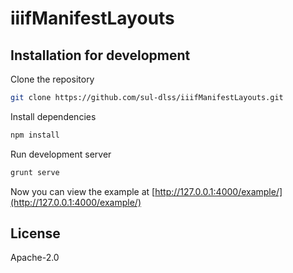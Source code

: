 # iiifManifestLayouts

## Installation for development

Clone the repository
```sh
git clone https://github.com/sul-dlss/iiifManifestLayouts.git
```

Install dependencies
```sh
npm install
```

Run development server
```sh
grunt serve
```

Now you can view the example at [http://127.0.0.1:4000/example/](http://127.0.0.1:4000/example/)


## License
Apache-2.0